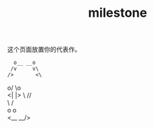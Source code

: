 ﻿---
layout: page
title: "milestone"
description: "代表作"
header-img: "img/zhihu.jpg"
---

这个页面放置你的代表作。

      o__ __o      
     /v     v\     
    />       <\    
  o/           \o  
 <|             |> 
  \\           //  
    \         /    
     o       o     
     <\__ __/>     
                   





